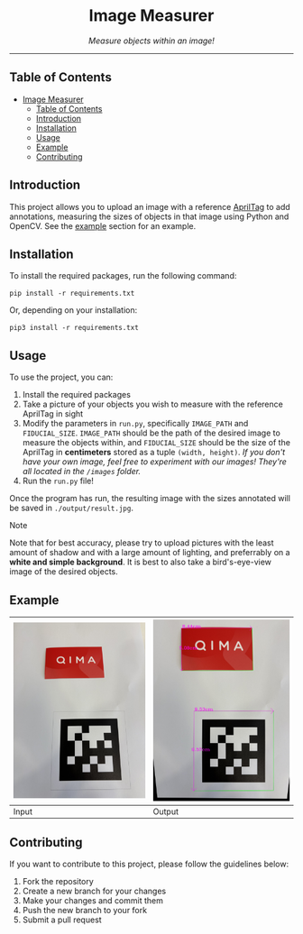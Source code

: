 # <div align="center">Image Measurer</div>

<div align="center"><i>Measure objects within an image!</i></div>

***

## Table of Contents

- [Image Measurer](#image-measurer)
  - [Table of Contents](#table-of-contents)
  - [Introduction](#introduction)
  - [Installation](#installation)
  - [Usage](#usage)
  - [Example](#example)
  - [Contributing](#contributing)

## Introduction

This project allows you to upload an image with a reference [AprilTag](https://github.com/AprilRobotics/apriltag) to add annotations, measuring the sizes of objects in that image using Python and OpenCV. See the [example](#example) section for an example.

## Installation

To install the required packages, run the following command:

```shell
pip install -r requirements.txt
```

Or, depending on your installation:

```shell
pip3 install -r requirements.txt
```

## Usage

To use the project, you can:

1. Install the required packages
2. Take a picture of your objects you wish to measure with the reference AprilTag in sight
3. Modify the parameters in `run.py`, specifically `IMAGE_PATH` and `FIDUCIAL_SIZE`. `IMAGE_PATH` should be the path of the desired image to measure the objects within, and `FIDUCIAL_SIZE` should be the size of the AprilTag in **centimeters** stored as a tuple `(width, height)`. *If you don't have your own image, feel free to experiment with our images! They're all located in the `/images` folder.*
4. Run the `run.py` file!

Once the program has run, the resulting image with the sizes annotated will be saved in `./output/result.jpg`.

> [!NOTE]
> Note that for best accuracy, please try to upload pictures with the least amount of shadow and with a large amount of lighting, and preferrably on a **white and simple background**. It is best to also take a bird's-eye-view image of the desired objects.

## Example

| ![](./images/testing.jpeg) | ![](./output/result.jpg) |
| - | - |
| Input | Output |

## Contributing

If you want to contribute to this project, please follow the guidelines below:

1. Fork the repository
2. Create a new branch for your changes
3. Make your changes and commit them
4. Push the new branch to your fork
5. Submit a pull request
